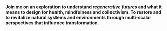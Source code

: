 #### Join me on an exploration to understand _**regenerative futures**_ and what it means to design for health, mindfulness and collectivism. To restore and to revitalize natural systems and environments through multi-scalar perspectives that influence transformation.
